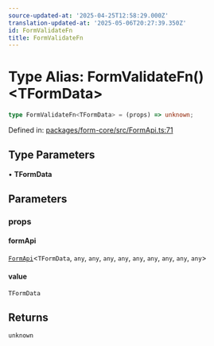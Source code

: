 ```yaml
---
source-updated-at: '2025-04-25T12:58:29.000Z'
translation-updated-at: '2025-05-06T20:27:39.350Z'
id: FormValidateFn
title: FormValidateFn
---
```


<!-- DO NOT EDIT: this page is autogenerated from the type comments -->

# Type Alias: FormValidateFn()\<TFormData\>

```ts
type FormValidateFn<TFormData> = (props) => unknown;
```

Defined in: [packages/form-core/src/FormApi.ts:71](https://github.com/TanStack/form/blob/main/packages/form-core/src/FormApi.ts#L71)

## Type Parameters

• **TFormData**

## Parameters

### props

#### formApi

[`FormApi`](../classes/formapi.md)\<`TFormData`, `any`, `any`, `any`, `any`, `any`, `any`, `any`, `any`, `any`\>

#### value

`TFormData`

## Returns

`unknown`
